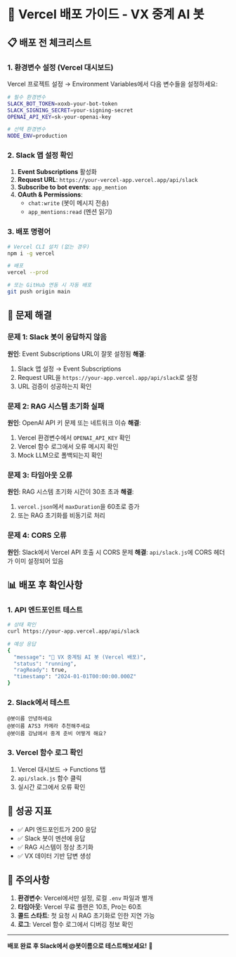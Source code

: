 # 🚀 Vercel 배포 가이드 - VX 중계 AI 봇

## 📋 배포 전 체크리스트

### 1. 환경변수 설정 (Vercel 대시보드)
Vercel 프로젝트 설정 → Environment Variables에서 다음 변수들을 설정하세요:

```bash
# 필수 환경변수
SLACK_BOT_TOKEN=xoxb-your-bot-token
SLACK_SIGNING_SECRET=your-signing-secret
OPENAI_API_KEY=sk-your-openai-key

# 선택 환경변수
NODE_ENV=production
```

### 2. Slack 앱 설정 확인
1. **Event Subscriptions** 활성화
2. **Request URL**: `https://your-vercel-app.vercel.app/api/slack`
3. **Subscribe to bot events**: `app_mention`
4. **OAuth & Permissions**:
   - `chat:write` (봇이 메시지 전송)
   - `app_mentions:read` (멘션 읽기)

### 3. 배포 명령어
```bash
# Vercel CLI 설치 (없는 경우)
npm i -g vercel

# 배포
vercel --prod

# 또는 GitHub 연동 시 자동 배포
git push origin main
```

## 🔧 문제 해결

### 문제 1: Slack 봇이 응답하지 않음
**원인**: Event Subscriptions URL이 잘못 설정됨
**해결**: 
1. Slack 앱 설정 → Event Subscriptions
2. Request URL을 `https://your-app.vercel.app/api/slack`로 설정
3. URL 검증이 성공하는지 확인

### 문제 2: RAG 시스템 초기화 실패
**원인**: OpenAI API 키 문제 또는 네트워크 이슈
**해결**:
1. Vercel 환경변수에서 `OPENAI_API_KEY` 확인
2. Vercel 함수 로그에서 오류 메시지 확인
3. Mock LLM으로 폴백되는지 확인

### 문제 3: 타임아웃 오류
**원인**: RAG 시스템 초기화 시간이 30초 초과
**해결**:
1. `vercel.json`에서 `maxDuration`을 60초로 증가
2. 또는 RAG 초기화를 비동기로 처리

### 문제 4: CORS 오류
**원인**: Slack에서 Vercel API 호출 시 CORS 문제
**해결**: `api/slack.js`에 CORS 헤더가 이미 설정되어 있음

## 📊 배포 후 확인사항

### 1. API 엔드포인트 테스트
```bash
# 상태 확인
curl https://your-app.vercel.app/api/slack

# 예상 응답
{
  "message": "🤖 VX 중계팀 AI 봇 (Vercel 배포)",
  "status": "running",
  "ragReady": true,
  "timestamp": "2024-01-01T00:00:00.000Z"
}
```

### 2. Slack에서 테스트
```
@봇이름 안녕하세요
@봇이름 A7S3 카메라 추천해주세요
@봇이름 강남에서 중계 준비 어떻게 해요?
```

### 3. Vercel 함수 로그 확인
1. Vercel 대시보드 → Functions 탭
2. `api/slack.js` 함수 클릭
3. 실시간 로그에서 오류 확인

## 🎯 성공 지표

- ✅ API 엔드포인트가 200 응답
- ✅ Slack 봇이 멘션에 응답
- ✅ RAG 시스템이 정상 초기화
- ✅ VX 데이터 기반 답변 생성

## 🚨 주의사항

1. **환경변수**: Vercel에서만 설정, 로컬 `.env` 파일과 별개
2. **타임아웃**: Vercel 무료 플랜은 10초, Pro는 60초
3. **콜드 스타트**: 첫 요청 시 RAG 초기화로 인한 지연 가능
4. **로그**: Vercel 함수 로그에서 디버깅 정보 확인

---

**배포 완료 후 Slack에서 @봇이름으로 테스트해보세요!** 🚀
